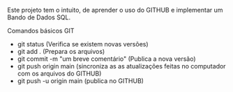 Este projeto tem o intuito, de aprender o uso do GITHUB e implementar um Bando de Dados SQL.

Comandos básicos GIT
- git status (Verifica se existem novas versões)
- git add . (Prepara os arquivos)
- git commit -m "um breve comentário" (Publica a nova versão)
- git push origin main (sincroniza as as atualizações feitas no computador com os arquivos do GITHUB)
- git push -u origin main (publica no GITHUB)
